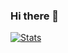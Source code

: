 ### Hi there 👋

[![Stats](https://github-readme-stats.vercel.app/api?username=moeschm&theme=github_dark&show_icons=true)](https://github.com/moeschm/github-readme-stats)

<!--
**moeschm/moeschm** is a ✨ _special_ ✨ repository because its `README.md` (this file) appears on your GitHub profile.

Here are some ideas to get you started:

- 🔭 I’m currently working on ...
- 🌱 I’m currently learning ...
- 👯 I’m looking to collaborate on ...
- 🤔 I’m looking for help with ...
- 💬 Ask me about ...
- 📫 How to reach me: ...
- 😄 Pronouns: ...
- ⚡ Fun fact: ...
-->
